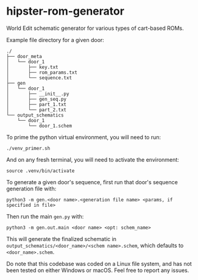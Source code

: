 # hipster-rom-generator
World Edit schematic generator for various types of cart-based ROMs.

Example file directory for a given door:

```
./
├── door_meta
│   └── door_1
│       ├── key.txt
│       ├── rom_params.txt
│       └── sequence.txt
├── gen
│   └── door_1
│       ├── __init__.py
│       ├── gen_seq.py
│       ├── part_1.txt
│       └── part_2.txt
└── output_schematics
    └── door_1
        └── door_1.schem
```

To prime the python virtual environment, you will need to run:

`./venv_primer.sh`

And on any fresh terminal, you will need to activate the environment:

`source .venv/bin/activate`

To generate a given door's sequence, first run that door's sequence generation file with:

`python3 -m gen.<door name>.<generation file name> <params, if specified in file>`

Then run the main `gen.py` with:

`python3 -m gen.out.main <door name> <opt: schem_name>`

This will generate the finalized schematic in `output_schematics/<door_name>/<schem name>.schem`, which defaults to `<door_name>.schem`.

Do note that this codebase was coded on a Linux file system, and has not been tested on either Windows or macOS. Feel free to report any issues. 
